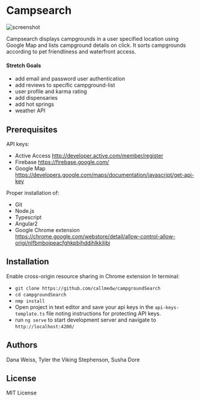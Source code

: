 # Campsearch

![screenshot](src/assets/imgages/screen-shot.png)

Campsearch displays campgrounds in a user specified location using Google Map and lists campground details on click. It sorts campgrounds according to pet friendliness and waterfront access.

#### Stretch Goals
  * add email and password user authentication
  * add reviews to specific campground-list
  * user profile and karma rating
  * add dispensaries
  * add hot springs
  * weather API

## Prerequisites

API keys:
  * Active Access http://developer.active.com/member/register
  * Firebase https://firebase.google.com/
  * Google Map https://developers.google.com/maps/documentation/javascript/get-api-key


Proper installation of:
  * Git
  * Node.js
  * Typescript
  * Angular2
  * Google Chrome extension https://chrome.google.com/webstore/detail/allow-control-allow-origi/nlfbmbojpeacfghkpbjhddihlkkiljbi

## Installation
Enable cross-origin resource sharing in Chrome extension
In terminal:
  * `git clone https://github.com/callmedw/campgroundSearch`
  * `cd campgroundSearch`
  * `nmp install`
  * Open project in text editor and save your api keys in the `api-keys-template.ts` file noting instructions for protecting API keys.
  * run `ng serve` to start development server and navigate to `http://localhost:4200/`

## Authors
Dana Weiss, Tyler the Viking Stephenson, Susha Dore

## License
MIT License

